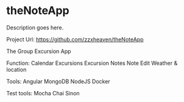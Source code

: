 # theNoteApp
Description goes here.

Project Url:
https://github.com/zzxheaven/theNoteApp

The Group Excursion App

Function:
Calendar
Excursions
Excursion Notes
Note Edit
Weather & location

Tools:
Angular
MongoDB
NodeJS
Docker

Test tools:
Mocha
Chai
Sinon
